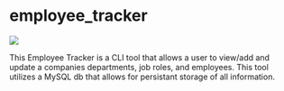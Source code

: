 # employee_tracker

![](demo.gif)

This Employee Tracker is a CLI tool that allows a user to view/add and update a companies departments, job roles, and employees. This tool utilizes a MySQL db that allows for persistant storage of all information.
